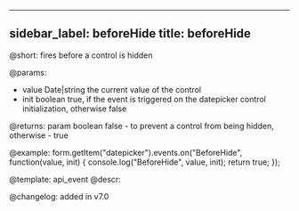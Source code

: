 
---
sidebar_label: beforeHide
title: beforeHide
---          

@short: fires before a control is hidden
 

@params:
- value     Date|string     the current value of the control
- init      boolean     true, if the event is triggered on the datepicker control initialization, otherwise false

@returns:
param   boolean     false - to prevent a control from being hidden, otherwise - true


@example:
form.getItem("datepicker").events.on("BeforeHide", function(value, init) {
    console.log("BeforeHide", value, init);
    return true;
});


@template: api_event
@descr:

@changelog: added in v7.0
